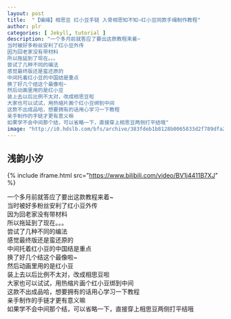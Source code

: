 ```yaml
---
layout: post
title:  "【编绳】相思豆 红小豆手链 入骨相思知不知~红小豆同款手绳制作教程"
author: plr
categories: [ Jekyll, tutorial ]
description: "一个多月前就答应了要出这款教程来着~
当时被好多粉丝安利了红小豆外传
因为回老家没有带材料
所以拖延到了现在。。。
尝试了几种不同的编法
感觉最终版还是蛮还原的
中间托着红小豆的中国结是重点
换了好几个结这个最像啦~
然后动画里用的是红小豆
装上去以后比例不太对，改成相思豆啦
大家也可以试试，用热缩片画个红小豆绑到中间
这款不出成品哈，想要拥有的话用心学习一下教程
亲手制作的手链才更有意义嘛
如果学不会中间那个结，可以省略一下，直接穿上相思豆两侧打平结哦"
image: "http://i0.hdslb.com/bfs/archive/383fdeb1b8128b0065833d2f789dfa2fafe76736.jpg"
---
```

## 浅韵小汐

{% include iframe.html src="https://www.bilibili.com/video/BV1j4411B7XJ" %}

一个多月前就答应了要出这款教程来着~<br>当时被好多粉丝安利了红小豆外传<br>因为回老家没有带材料<br>所以拖延到了现在。。。<br>尝试了几种不同的编法<br>感觉最终版还是蛮还原的<br>中间托着红小豆的中国结是重点<br>换了好几个结这个最像啦~<br>然后动画里用的是红小豆<br>装上去以后比例不太对，改成相思豆啦<br>大家也可以试试，用热缩片画个红小豆绑到中间<br>这款不出成品哈，想要拥有的话用心学习一下教程<br>亲手制作的手链才更有意义嘛<br>如果学不会中间那个结，可以省略一下，直接穿上相思豆两侧打平结哦

